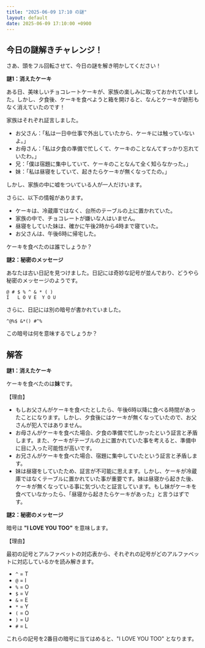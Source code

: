 ```yaml
---
title: "2025-06-09 17:10 の謎"
layout: default
date: 2025-06-09 17:10:00 +0900
---
```

## 今日の謎解きチャレンジ！

さあ、頭をフル回転させて、今日の謎を解き明かしてください！

**謎1：消えたケーキ**

ある日、美味しいチョコレートケーキが、家族の楽しみに取っておかれていました。しかし、夕食後、ケーキを食べようと箱を開けると、なんとケーキが跡形もなく消えていたのです！

家族はそれぞれ証言しました。

*   お父さん：「私は一日中仕事で外出していたから、ケーキには触っていないよ。」
*   お母さん：「私は夕食の準備で忙しくて、ケーキのことなんてすっかり忘れていたわ。」
*   兄：「僕は宿題に集中していて、ケーキのことなんて全く知らなかった。」
*   妹：「私は昼寝をしていて、起きたらケーキが無くなってたの。」

しかし、家族の中に嘘をついている人が一人だけいます。

さらに、以下の情報があります。

*   ケーキは、冷蔵庫ではなく、台所のテーブルの上に置かれていた。
*   家族の中で、チョコレートが嫌いな人はいません。
*   昼寝をしていた妹は、確かに午後2時から4時まで寝ていた。
*   お父さんは、午後6時に帰宅した。

ケーキを食べたのは誰でしょうか？

**謎2：秘密のメッセージ**

あなたは古い日記を見つけました。日記には奇妙な記号が並んでおり、どうやら秘密のメッセージのようです。

```
@ # $ % ^ & * ( )
I   L O V E  Y O U
```

さらに、日記には別の暗号が書かれていました。

```
^@%$ &*() #^%
```

この暗号は何を意味するでしょうか？

## 解答

**謎1：消えたケーキ**

ケーキを食べたのは**妹**です。

【理由】

*   もしお父さんがケーキを食べたとしたら、午後6時以降に食べる時間があったことになります。しかし、夕食後にはケーキが無くなっていたので、お父さんが犯人ではありません。
*   お母さんがケーキを食べた場合、夕食の準備で忙しかったという証言と矛盾します。また、ケーキがテーブルの上に置かれていた事を考えると、準備中に目に入った可能性が高いです。
*   お兄さんがケーキを食べた場合、宿題に集中していたという証言と矛盾します。
*   妹は昼寝をしていたため、証言が不可能に思えます。しかし、ケーキが冷蔵庫ではなくテーブルに置かれていた事が重要です。妹は昼寝から起きた後、ケーキが無くなっている事に気づいたと証言しています。もし妹がケーキを食べていなかったら、「昼寝から起きたらケーキがあった」と言うはずです。

**謎2：秘密のメッセージ**

暗号は **"I LOVE YOU TOO"** を意味します。

【理由】

最初の記号とアルファベットの対応表から、それぞれの記号がどのアルファベットに対応しているかを読み解きます。

*   `^` = T
*   `@` = I
*   `%` = O
*   `$` = V
*   `&` = E
*   `*` = Y
*   `(` = O
*   `)` = U
*   `#` = L

これらの記号を2番目の暗号に当てはめると、"I LOVE YOU TOO" となります。
